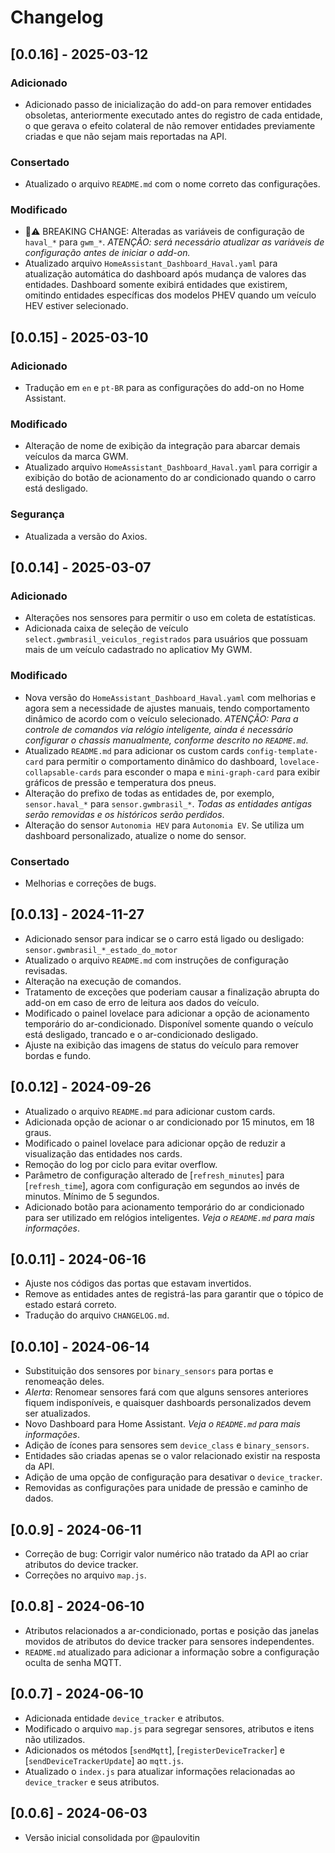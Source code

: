 # Changelog

## [0.0.16] - 2025-03-12

### Adicionado
- Adicionado passo de inicialização do add-on para remover entidades obsoletas, anteriormente executado antes do registro de cada entidade, o que gerava o efeito colateral de não remover entidades previamente criadas e que não sejam mais reportadas na API.

### Consertado
- Atualizado o arquivo `README.md` com o nome correto das configurações.

### Modificado
- 🚨⚠ BREAKING CHANGE: Alteradas as variáveis de configuração de `haval_*` para `gwm_*`. _ATENÇÃO: será necessário atualizar as variáveis de configuração antes de iniciar o add-on._
- Atualizado arquivo `HomeAssistant_Dashboard_Haval.yaml` para atualização automática do dashboard após mudança de valores das entidades. Dashboard somente exibirá entidades que existirem, omitindo entidades específicas dos modelos PHEV quando um veículo HEV estiver selecionado.

## [0.0.15] - 2025-03-10

### Adicionado
- Tradução em `en` e `pt-BR` para as configurações do add-on no Home Assistant.

### Modificado
- Alteração de nome de exibição da integração para abarcar demais veículos da marca GWM.
- Atualizado arquivo `HomeAssistant_Dashboard_Haval.yaml` para corrigir a exibição do botão de acionamento do ar condicionado quando o carro está desligado.

### Segurança
- Atualizada a versão do Axios.

## [0.0.14] - 2025-03-07

### Adicionado
- Alterações nos sensores para permitir o uso em coleta de estatísticas.
- Adicionada caixa de seleção de veículo `select.gwmbrasil_veiculos_registrados` para usuários que possuam mais de um veículo cadastrado no aplicatiov My GWM.

### Modificado
- Nova versão do `HomeAssistant_Dashboard_Haval.yaml` com melhorias e agora sem a necessidade de ajustes manuais, tendo comportamento dinâmico de acordo com o veículo selecionado. _ATENÇÃO: Para a controle de comandos via relógio inteligente, ainda é necessário configurar o chassis manualmente, conforme descrito no `README.md`_.
- Atualizado `README.md` para adicionar os custom cards `config-template-card` para permitir o comportamento dinâmico do dashboard, `lovelace-collapsable-cards` para esconder o mapa e `mini-graph-card` para exibir gráficos de pressão e temperatura dos pneus.
- Alteração do prefixo de todas as entidades de, por exemplo, `sensor.haval_*` para `sensor.gwmbrasil_*`. _Todas as entidades antigas serão removidas e os históricos serão perdidos_.
- Alteração do sensor `Autonomia HEV` para `Autonomia EV`. Se utiliza um dashboard personalizado, atualize o nome do sensor.

### Consertado
- Melhorias e correções de bugs.

## [0.0.13] - 2024-11-27
- Adicionado sensor para indicar se o carro está ligado ou desligado: `sensor.gwmbrasil_*_estado_do_motor`
- Atualizado o arquivo `README.md` com instruções de configuração revisadas.
- Alteração na execução de comandos.
- Tratamento de exceções que poderiam causar a finalização abrupta do add-on em caso de erro de leitura aos dados do veículo.
- Modificado o painel lovelace para adicionar a opção de acionamento temporário do ar-condicionado. Disponível somente quando o veículo está desligado, trancado e o ar-condicionado desligado.
- Ajuste na exibição das imagens de status do veículo para remover bordas e fundo.

## [0.0.12] - 2024-09-26
- Atualizado o arquivo `README.md` para adicionar custom cards.
- Adicionada opção de acionar o ar condicionado por 15 minutos, em 18 graus.
- Modificado o painel lovelace para adicionar opção de reduzir a visualização das entidades nos cards.
- Remoção do log por ciclo para evitar overflow.
- Parâmetro de configuração alterado de [`refresh_minutes`] para [`refresh_time`], agora com configuração em segundos ao invés de minutos. Mínimo de 5 segundos.
- Adicionado botão para acionamento temporário do ar condicionado para ser utilizado em relógios inteligentes. *Veja o `README.md` para mais informações*.

## [0.0.11] - 2024-06-16
- Ajuste nos códigos das portas que estavam invertidos.
- Remove as entidades antes de registrá-las para garantir que o tópico de estado estará correto.
- Tradução do arquivo `CHANGELOG.md`.

## [0.0.10] - 2024-06-14
- Substituição dos sensores por `binary_sensors` para portas e renomeação deles.
- *Alerta*: Renomear sensores fará com que alguns sensores anteriores fiquem indisponíveis, e quaisquer dashboards personalizados devem ser atualizados.
- Novo Dashboard para Home Assistant. *Veja o `README.md` para mais informações*.
- Adição de ícones para sensores sem `device_class` e `binary_sensors`.
- Entidades são criadas apenas se o valor relacionado existir na resposta da API.
- Adição de uma opção de configuração para desativar o `device_tracker`.
- Removidas as configurações para unidade de pressão e caminho de dados.

## [0.0.9] - 2024-06-11
- Correção de bug: Corrigir valor numérico não tratado da API ao criar atributos do device tracker.
- Correções no arquivo `map.js`.

## [0.0.8] - 2024-06-10
- Atributos relacionados a ar-condicionado, portas e posição das janelas movidos de atributos do device tracker para sensores independentes.
- `README.md` atualizado para adicionar a informação sobre a configuração oculta de senha MQTT.

## [0.0.7] - 2024-06-10
- Adicionada entidade `device_tracker` e atributos.
- Modificado o arquivo `map.js` para segregar sensores, atributos e itens não utilizados.
- Adicionados os métodos [`sendMqtt`], [`registerDeviceTracker`] e [`sendDeviceTrackerUpdate`] ao `mqtt.js`.
- Atualizado o `index.js` para atualizar informações relacionadas ao `device_tracker` e seus atributos.

## [0.0.6] - 2024-06-03
- Versão inicial consolidada por @paulovitin